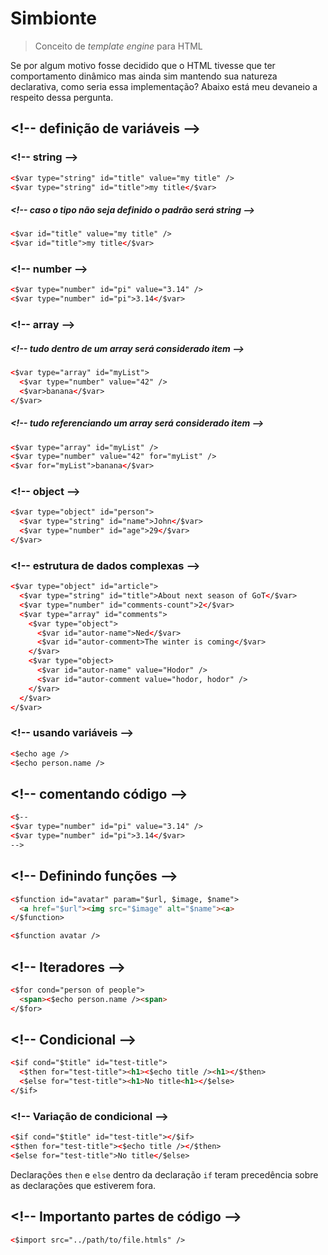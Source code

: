 # Simbionte
> Conceito de _template engine_ para HTML

Se por algum motivo fosse decidido que o HTML tivesse que ter comportamento dinâmico mas ainda sim mantendo sua natureza declarativa, como seria essa implementação?
Abaixo está meu devaneio a respeito dessa pergunta.

## &lt;!-- definição de variáveis --&gt;

### &lt;!-- string --&gt;
```html
<$var type="string" id="title" value="my title" />
<$var type="string" id="title">my title</$var>
```

##### &lt;!-- caso o tipo não seja definido o padrão será string --&gt;
```html
<$var id="title" value="my title" />
<$var id="title">my title</$var>
```

### &lt;!-- number --&gt;
```html
<$var type="number" id="pi" value="3.14" />
<$var type="number" id="pi">3.14</$var>
```

### &lt;!-- array --&gt;
##### &lt;!-- tudo dentro de um array será considerado item --&gt;
```html
<$var type="array" id="myList">
  <$var type="number" value="42" />
  <$var>banana</$var>
</$var>
```

##### &lt;!-- tudo referenciando um array será considerado item --&gt;
```html
<$var type="array" id="myList" />
<$var type="number" value="42" for="myList" />
<$var for="myList">banana</$var>
```

### &lt;!-- object --&gt;
```html
<$var type="object" id="person">
  <$var type="string" id="name">John</$var>
  <$var type="number" id="age">29</$var>
</$var>
```

### &lt;!-- estrutura de dados complexas --&gt;
```html
<$var type="object" id="article">
  <$var type="string" id="title">About next season of GoT</$var>
  <$var type="number" id="comments-count">2</$var>
  <$var type="array" id="comments">
    <$var type="object">
      <$var id="autor-name">Ned</$var>
      <$var id="autor-comment>The winter is coming</$var>
    </$var>
    <$var type="object>
      <$var id="autor-name" value="Hodor" />
      <$var id="autor-comment value="hodor, hodor" />
    </$var>
  </$var>
</$var>
```

### &lt;!-- usando variáveis --&gt;
```html
<$echo age />
<$echo person.name />
```

## &lt;!-- comentando código --&gt;
```html
<$--
<$var type="number" id="pi" value="3.14" />
<$var type="number" id="pi">3.14</$var>
-->
```
## &lt;!-- Definindo funções --&gt;
```html
<$function id="avatar" param="$url, $image, $name">
  <a href="$url"><img src="$image" alt="$name"><a>
</$function>

<$function avatar />
```

## &lt;!-- Iteradores --&gt;
```html
<$for cond="person of people">
  <span><$echo person.name /><span>
</$for>
```

## &lt;!-- Condicional --&gt;
```html
<$if cond="$title" id="test-title">
  <$then for="test-title"><h1><$echo title /><h1></$then>
  <$else for="test-title"><h1>No title<h1></$else>
</$if>
```

### &lt;!-- Variação de condicional --&gt;
```html
<$if cond="$title" id="test-title"></$if>
<$then for="test-title"><$echo title /></$then>
<$else for="test-title">No title</$else>
```
Declarações `then` e `else` dentro da declaração `if` teram precedência sobre as declarações que estiverem fora.


## &lt;!-- Importanto partes de código --&gt;
```html
<$import src="../path/to/file.htmls" />
```
